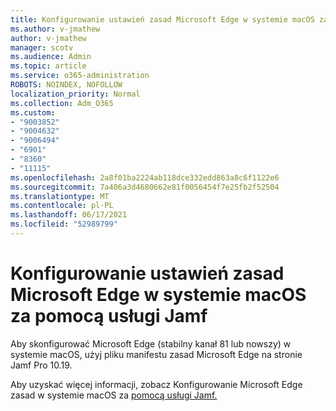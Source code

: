 ```yaml
---
title: Konfigurowanie ustawień zasad Microsoft Edge w systemie macOS za pomocą usługi Jamf
ms.author: v-jmathew
author: v-jmathew
manager: scotv
ms.audience: Admin
ms.topic: article
ms.service: o365-administration
ROBOTS: NOINDEX, NOFOLLOW
localization_priority: Normal
ms.collection: Adm_O365
ms.custom:
- "9003852"
- "9004632"
- "9006494"
- "6901"
- "8360"
- "11115"
ms.openlocfilehash: 2a8f01ba2224ab118dce332edd863a8c6f1122e6
ms.sourcegitcommit: 7a406a3d4680662e81f0056454f7e25fb2f52504
ms.translationtype: MT
ms.contentlocale: pl-PL
ms.lasthandoff: 06/17/2021
ms.locfileid: "52989799"
---
```

# <a name="use-jamf-to-configure-microsoft-edge-policy-settings-on-macos"></a>Konfigurowanie ustawień zasad Microsoft Edge w systemie macOS za pomocą usługi Jamf

Aby skonfigurować Microsoft Edge (stabilny kanał 81 lub nowszy) w systemie macOS, użyj pliku manifestu zasad Microsoft Edge na stronie Jamf Pro 10.19.

Aby uzyskać więcej informacji, zobacz Konfigurowanie Microsoft Edge zasad w systemie macOS za [pomocą usługi Jamf.](https://go.microsoft.com/fwlink/?linkid=2134761)
